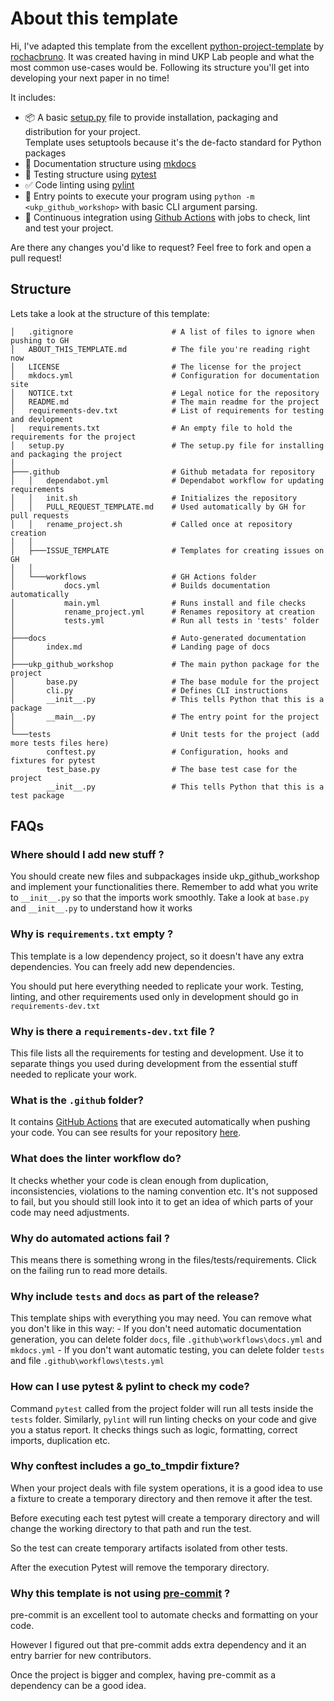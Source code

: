 # About this template

Hi, I've adapted this template from the excellent [python-project-template](https://github.com/rochacbruno/python-project-template/) by [rochacbruno](https://github.com/rochacbruno). It was created having in mind UKP Lab people and what the most common use-cases would be. Following its structure you'll get into developing your next paper in no time!

It includes:

- 📦 A basic [setup.py](setup.py) file to provide installation, packaging and distribution for your project.  
  Template uses setuptools because it's the de-facto standard for Python packages
- 📃 Documentation structure using [mkdocs](http://www.mkdocs.org)
- 🧪 Testing structure using [pytest](https://docs.pytest.org/en/latest/)
- ✅ Code linting using [pylint](https://pypi.org/project/pylint/)
- 🎯 Entry points to execute your program using `python -m <ukp_github_workshop>` with basic CLI argument parsing.
- 🔄 Continuous integration using [Github Actions](https://github.com/agoel00/ukp-github-workshop/actions) with jobs to check, lint and test your project.

Are there any changes you'd like to request? Feel free to fork and open a pull request!

## Structure

Lets take a look at the structure of this template:

```text
│   .gitignore                      # A list of files to ignore when pushing to GH
│   ABOUT_THIS_TEMPLATE.md          # The file you're reading right now
│   LICENSE                         # The license for the project
│   mkdocs.yml                      # Configuration for documentation site
│   NOTICE.txt                      # Legal notice for the repository
│   README.md                       # The main readme for the project
│   requirements-dev.txt            # List of requirements for testing and devlopment
│   requirements.txt                # An empty file to hold the requirements for the project
│   setup.py                        # The setup.py file for installing and packaging the project
│
├───.github                         # Github metadata for repository
│   │   dependabot.yml              # Dependabot workflow for updating requirements
│   │   init.sh                     # Initializes the repository
│   │   PULL_REQUEST_TEMPLATE.md    # Used automatically by GH for pull requests
│   │   rename_project.sh           # Called once at repository creation
│   │
│   ├───ISSUE_TEMPLATE              # Templates for creating issues on GH 
│   │
│   └───workflows                   # GH Actions folder
│           docs.yml                # Builds documentation automatically
│           main.yml                # Runs install and file checks
│           rename_project.yml      # Renames repository at creation
│           tests.yml               # Run all tests in 'tests' folder
│
├───docs                            # Auto-generated documentation 
│       index.md                    # Landing page of docs
│
├───ukp_github_workshop             # The main python package for the project
│       base.py                     # The base module for the project
│       cli.py                      # Defines CLI instructions
│       __init__.py                 # This tells Python that this is a package
│       __main__.py                 # The entry point for the project
│
└───tests                           # Unit tests for the project (add more tests files here)
        conftest.py                 # Configuration, hooks and fixtures for pytest
        test_base.py                # The base test case for the project
        __init__.py                 # This tells Python that this is a test package
```

## FAQs


### Where should I add new stuff ?

You should create new files and subpackages inside ukp_github_workshop and implement your functionalities there. Remember to add what you write to `__init__.py` so that the imports work smoothly. Take a look at `base.py` and `__init__.py` to understand how it works

### Why is `requirements.txt` empty ?

This template is a low dependency project, so it doesn't have any extra dependencies.
You can freely add new dependencies.

You should put here everything needed to replicate your work. 
Testing, linting, and other requirements used only in development should go in `requirements-dev.txt`

### Why is there a `requirements-dev.txt` file ?

This file lists all the requirements for testing and development. Use it to separate things you used during development from the essential stuff needed to replicate your work.

### What is the `.github` folder?

It contains [GitHub Actions](https://docs.github.com/en/actions) that are executed automatically when pushing your code. You can see results for your repository [here](https://github.com/agoel00/ukp-github-workshop/actions).

### What does the linter workflow do?

It checks whether your code is clean enough from duplication, inconsistencies, violations to the naming convention etc.
It's not supposed to fail, but you should still look into it to get an idea of which parts of your code may need adjustments.

### Why do automated actions fail ?

This means there is something wrong in the files/tests/requirements. 
Click on the failing run to read more details.

### Why include `tests` and `docs` as part of the release?

This template ships with everything you may need. You can remove what you don't like in this way:
    - If you don't need automatic documentation generation, you can delete folder `docs`, file `.github\workflows\docs.yml` and `mkdocs.yml`
    - If you don't want automatic testing, you can delete folder `tests` and file `.github\workflows\tests.yml`

### How can I use pytest & pylint to check my code?

Command `pytest` called from the project folder will run all tests inside the `tests` folder.
Similarly, `pylint` will run linting checks on your code and give you a status report.
It checks things such as logic, formatting, correct imports, duplication etc. 

### Why conftest includes a go_to_tmpdir fixture?

When your project deals with file system operations, it is a good idea to use
a fixture to create a temporary directory and then remove it after the test.

Before executing each test pytest will create a temporary directory and will
change the working directory to that path and run the test.

So the test can create temporary artifacts isolated from other tests.

After the execution Pytest will remove the temporary directory.

### Why this template is not using [pre-commit](https://pre-commit.com/) ?

pre-commit is an excellent tool to automate checks and formatting on your code.

However I figured out that pre-commit adds extra dependency and it an entry barrier
for new contributors.

Once the project is bigger and complex, having pre-commit as a dependency can be a good idea.
